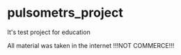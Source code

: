 # pulsometrs_project

It's test project for education
 </hr>
All material was taken in the internet
 </hr>
!!!NOT COMMERCE!!!
